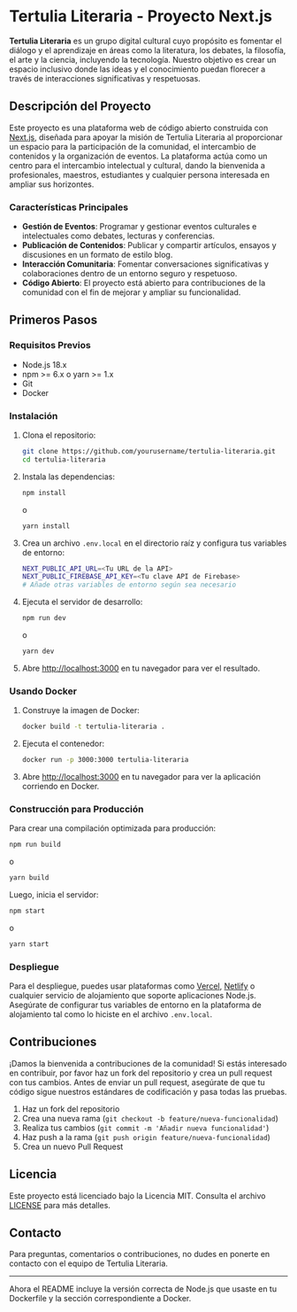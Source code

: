 # Tertulia Literaria - Proyecto Next.js

**Tertulia Literaria** es un grupo digital cultural cuyo propósito es fomentar el diálogo y el aprendizaje en áreas como la literatura, los debates, la filosofía, el arte y la ciencia, incluyendo la tecnología. Nuestro objetivo es crear un espacio inclusivo donde las ideas y el conocimiento puedan florecer a través de interacciones significativas y respetuosas.

## Descripción del Proyecto

Este proyecto es una plataforma web de código abierto construida con [Next.js](https://nextjs.org/), diseñada para apoyar la misión de Tertulia Literaria al proporcionar un espacio para la participación de la comunidad, el intercambio de contenidos y la organización de eventos. La plataforma actúa como un centro para el intercambio intelectual y cultural, dando la bienvenida a profesionales, maestros, estudiantes y cualquier persona interesada en ampliar sus horizontes.

### Características Principales

- **Gestión de Eventos**: Programar y gestionar eventos culturales e intelectuales como debates, lecturas y conferencias.
- **Publicación de Contenidos**: Publicar y compartir artículos, ensayos y discusiones en un formato de estilo blog.
- **Interacción Comunitaria**: Fomentar conversaciones significativas y colaboraciones dentro de un entorno seguro y respetuoso.
- **Código Abierto**: El proyecto está abierto para contribuciones de la comunidad con el fin de mejorar y ampliar su funcionalidad.

## Primeros Pasos

### Requisitos Previos

- Node.js 18.x
- npm >= 6.x o yarn >= 1.x
- Git
- Docker

### Instalación

1. Clona el repositorio:

    ```bash
    git clone https://github.com/yourusername/tertulia-literaria.git
    cd tertulia-literaria
    ```

2. Instala las dependencias:

    ```bash
    npm install
    ```

    o

    ```bash
    yarn install
    ```

3. Crea un archivo `.env.local` en el directorio raíz y configura tus variables de entorno:

    ```bash
    NEXT_PUBLIC_API_URL=<Tu URL de la API>
    NEXT_PUBLIC_FIREBASE_API_KEY=<Tu clave API de Firebase>
    # Añade otras variables de entorno según sea necesario
    ```

4. Ejecuta el servidor de desarrollo:

    ```bash
    npm run dev
    ```

    o

    ```bash
    yarn dev
    ```

5. Abre [http://localhost:3000](http://localhost:3000) en tu navegador para ver el resultado.

### Usando Docker

1. Construye la imagen de Docker:

    ```bash
    docker build -t tertulia-literaria .
    ```

2. Ejecuta el contenedor:

    ```bash
    docker run -p 3000:3000 tertulia-literaria
    ```

3. Abre [http://localhost:3000](http://localhost:3000) en tu navegador para ver la aplicación corriendo en Docker.

### Construcción para Producción

Para crear una compilación optimizada para producción:

```bash
npm run build
```

o

```bash
yarn build
```

Luego, inicia el servidor:

```bash
npm start
```

o

```bash
yarn start
```

### Despliegue

Para el despliegue, puedes usar plataformas como [Vercel](https://vercel.com/), [Netlify](https://www.netlify.com/) o cualquier servicio de alojamiento que soporte aplicaciones Node.js. Asegúrate de configurar tus variables de entorno en la plataforma de alojamiento tal como lo hiciste en el archivo `.env.local`.

## Contribuciones

¡Damos la bienvenida a contribuciones de la comunidad! Si estás interesado en contribuir, por favor haz un fork del repositorio y crea un pull request con tus cambios. Antes de enviar un pull request, asegúrate de que tu código sigue nuestros estándares de codificación y pasa todas las pruebas.

1. Haz un fork del repositorio
2. Crea una nueva rama (`git checkout -b feature/nueva-funcionalidad`)
3. Realiza tus cambios (`git commit -m 'Añadir nueva funcionalidad'`)
4. Haz push a la rama (`git push origin feature/nueva-funcionalidad`)
5. Crea un nuevo Pull Request

## Licencia

Este proyecto está licenciado bajo la Licencia MIT. Consulta el archivo [LICENSE](LICENSE) para más detalles.

## Contacto

Para preguntas, comentarios o contribuciones, no dudes en ponerte en contacto con el equipo de Tertulia Literaria.

---

Ahora el README incluye la versión correcta de Node.js que usaste en tu Dockerfile y la sección correspondiente a Docker.